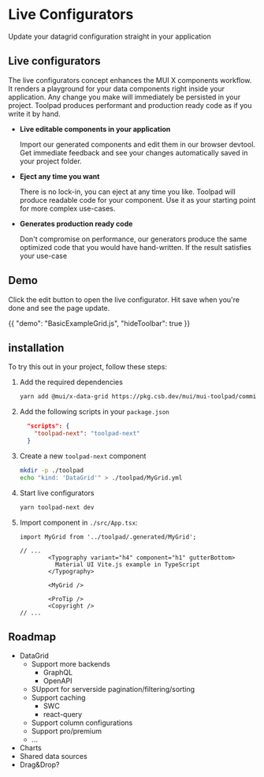 # Live Configurators

<p class="description">Update your datagrid configuration straight in your application</p>

## Live configurators

The live configurators concept enhances the MUI X components workflow. It renders a playground for your data components right inside your application. Any change you make will immediately be persisted in your project. Toolpad produces performant and production ready code as if you write it by hand.

- **Live editable components in your application**

  Import our generated components and edit them in our browser devtool. Get immediate feedback and see your changes automatically saved in your project folder.

- **Eject any time you want**

  There is no lock-in, you can eject at any time you like. Toolpad will produce readable code for your component. Use it as your starting point for more complex use-cases.

- **Generates production ready code**

  Don't compromise on performance, our generators produce the same optimized code that you would have hand-written. If the result satisfies your use-case

## Demo

Click the edit button to open the live configurator. Hit save when you're done and see the page update.

{{ "demo": "BasicExampleGrid.js", "hideToolbar": true }}

## installation

To try this out in your project, follow these steps:

1. Add the required dependencies

   ```bash
   yarn add @mui/x-data-grid https://pkg.csb.dev/mui/mui-toolpad/commit/bbc149b8/@mui/toolpad-next
   ```

1. Add the following scripts in your `package.json`

   ```json
     "scripts": {
       "toolpad-next": "toolpad-next"
     }
   ```

1. Create a new `toolpad-next` component

   ```bash
   mkdir -p ./toolpad
   echo "kind: 'DataGrid'" > ./toolpad/MyGrid.yml
   ```

1. Start live configurators

   ```bash
   yarn toolpad-next dev
   ```

1. Import component in `./src/App.tsx`:

   ```tsx
   import MyGrid from '../toolpad/.generated/MyGrid';

   // ...
           <Typography variant="h4" component="h1" gutterBottom>
             Material UI Vite.js example in TypeScript
           </Typography>

           <MyGrid />

           <ProTip />
           <Copyright />
   // ...
   ```

## Roadmap

- DataGrid
  - Support more backends
    - GraphQL
    - OpenAPI
  - SUpport for serverside pagination/filtering/sorting
  - Support caching
    - SWC
    - react-query
  - Support column configurations
  - Support pro/premium
  - ...
- Charts
- Shared data sources
- Drag&Drop?
